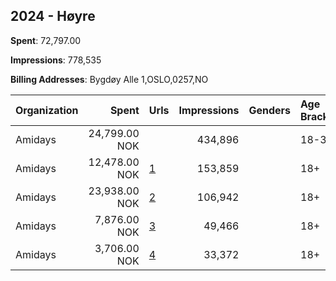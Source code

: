 ## 2024 - Høyre 
**Spent**: 72,797.00

**Impressions**: 778,535

**Billing Addresses**: Bygdøy Alle 1,OSLO,0257,NO

|Organization|Spent|Urls|Impressions|Genders|Age Brackets|Country Codes|
|:---|---:|:---|---:|:---|:---|:---|
|Amidays|24,799.00 NOK||434,896||18-35|norway|
|Amidays|12,478.00 NOK|[1](https://www.snap.com/political-ads/asset/eaa436dd00973b90477cfe70d250cf64b937ed60ed7d559216ade01c791dd6dd?mediaType=mp4)|153,859||18+|norway|
|Amidays|23,938.00 NOK|[2](https://www.snap.com/political-ads/asset/0962fcf2a13d5d21ec0d86c30e6f628949910cc5764036d7598f969bae306293?mediaType=mp4)|106,942||18+|norway|
|Amidays|7,876.00 NOK|[3](https://www.snap.com/political-ads/asset/4432620da6bddb129eb793818dbc1628382a63cfa0b354fa6aec29c51bba519e?mediaType=mp4)|49,466||18+|norway|
|Amidays|3,706.00 NOK|[4](https://www.snap.com/political-ads/asset/5f1b05ca0c1227068308f9f63cda8bf67439250c030401587f1fd4ba55456ad9?mediaType=mp4)|33,372||18+|norway|
